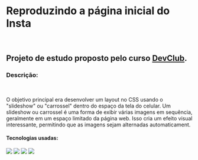 <h1>Reproduzindo a página inicial do Insta</h1>
<br>
<h2> Projeto de estudo proposto pelo curso <a href="https://rodolfomori.com.br/devclub">DevClub</a>. </h2>

<h3> Descrição: </h3>
  <br>
  <p>O objetivo principal era desenvolver um layout no CSS usando o "slideshow" ou "carrossel" dentro do espaço da tela do celular. Um slideshow
    ou carrossel é uma forma de exibir várias imagens em sequência, geralmente em um espaço limitado da página web. Isso cria um efeito visual 
    interessante, permitindo que as imagens sejam alternadas automaticament.</p>
  
  <h4>Tecnologias usadas: </h4>
  <img src="https://img.shields.io/badge/CSS3-1572B6?style=for-the-badge&logo=css3&logoColor=white"/>
  <img src="https://img.shields.io/badge/HTML-239120?style=for-the-badge&logo=html5&logoColor=white"/> 
  <img src="https://img.shields.io/badge/JavaScript-F7DF1E?style=for-the-badge&logo=javascript&logoColor=black"/>

  <img src="https://github.com/PriscilaKimura/Reproduzindo-Insta/blob/main/img/Imagem%20do%20projeto.jpg?raw=true"/>
